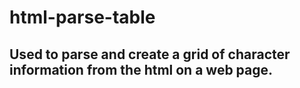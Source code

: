 # html-parse-table

## Used to parse and create a grid of character information from the html on a web page.
